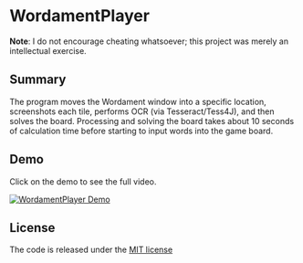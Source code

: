 # WordamentPlayer
**Note**: I do not encourage cheating whatsoever; this project was merely an intellectual exercise.

## Summary
The program moves the Wordament window into a specific location, screenshots each tile, performs OCR (via Tesseract/Tess4J), and then solves the board. Processing and solving the board takes about 10 seconds of calculation time before starting to input words into the game board. 

## Demo
Click on the demo to see the full video.

[![WordamentPlayer Demo](https://j.gifs.com/2k2LvA.gif)](https://www.youtube.com/watch?v=qaOtIU-mFYQ)

## License
The code is released under the [MIT license](https://github.com/akshaths/WordamentPlayer/blob/master/LICENSE)
